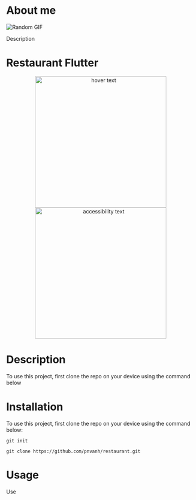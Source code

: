 # About me
<!-- Describe your project in brief -->
![Random GIF](https://media.giphy.com/media/ZVik7pBtu9dNS/giphy.gif)

Description
<!-- Add badges with link to Shields IO -->
# Restaurant Flutter
<!-- Add a demo for your project -->
<p align="center">
  <img src="https://i.snipboard.io/SmxRwh.jpg" width="350" title="hover text">
  <img src="https://i.snipboard.io/SmxRwh.jpg" width="350" alt="accessibility text">
</p>

# Description

To use this project, first clone the repo on your device using the command below

# Installation

To use this project, first clone the repo on your device using the command below:

```git init```

```git clone https://github.com/pnvanh/restaurant.git```

# Usage

Use
